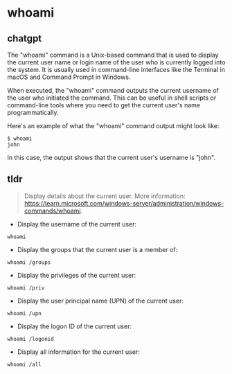 # whoami 
## chatgpt 
The "whoami" command is a Unix-based command that is used to display the current user name or login name of the user who is currently logged into the system. It is usually used in command-line interfaces like the Terminal in macOS and Command Prompt in Windows.

When executed, the "whoami" command outputs the current username of the user who initiated the command. This can be useful in shell scripts or command-line tools where you need to get the current user's name programmatically.

Here's an example of what the "whoami" command output might look like:

```
$ whoami
john
```

In this case, the output shows that the current user's username is "john". 

## tldr 
 
> Display details about the current user.
> More information: <https://learn.microsoft.com/windows-server/administration/windows-commands/whoami>.

- Display the username of the current user:

`whoami`

- Display the groups that the current user is a member of:

`whoami /groups`

- Display the privileges of the current user:

`whoami /priv`

- Display the user principal name (UPN) of the current user:

`whoami /upn`

- Display the logon ID of the current user:

`whoami /logonid`

- Display all information for the current user:

`whoami /all`
